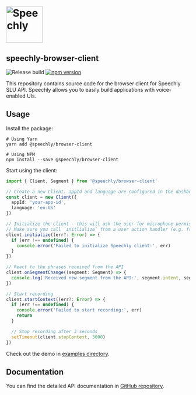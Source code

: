 # <a href="https://speechly.com/"><img src="https://www.speechly.com/images/logo.png" height="100" alt="Speechly"></a>

## speechly-browser-client

![Release build](https://github.com/speechly/browser-client/workflows/Release%20build/badge.svg?branch=master&event=release)
[![npm version](https://badge.fury.io/js/%40speechly%2Fbrowser-client.svg)](https://badge.fury.io/js/%40speechly%2Fbrowser-client)

This repository contains source code for the browser client for Speechly SLU API. Speechly allows you to easily build applications with voice-enabled UIs.

## Usage

Install the package:

```shell
# Using Yarn
yarn add @speechly/browser-client

# Using NPM
npm install --save @speechly/browser-client
```

Start using the client:

```typescript
import { Client, Segment } from '@speechly/browser-client'

// Create a new Client. appId and language are configured in the dashboard.
const client = new Client({
  appId: 'your-app-id',
  language: 'en-US'
})

// Initialize the client - this will ask the user for microphone permissions and establish the connection to Speechly API.
// Make sure you call `initlialize` from a user action handler (e.g. from a button press handler).
client.initialize((err?: Error) => {
  if (err !== undefined) {
    console.error('Failed to initialize Speechly client:', err)
  }
})

// React to the phrases received from the API
client.onSegmentChange((segment: Segment) => {
  console.log('Received new segment from the API:', segment.intent, segment.entities, segment.words, segment.isFinal)
})

// Start recording
client.startContext((err?: Error) => {
  if (err !== undefined) {
    console.error('Failed to start recording:', err)
    return
  }

  // Stop recording after 3 seconds
  setTimeout(client.stopContext, 3000)
})
```

Check out the demo in [examples directory](examples/README.md).

## Documentation

You can find the detailed API documentation in [GitHub repository](https://github.com/speechly/browser-client/blob/master/docs/modules/_speechly_d_.md).
